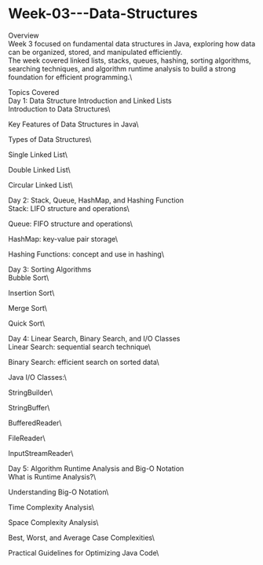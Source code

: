 # Week-03---Data-Structures 
Overview\
Week 3 focused on fundamental data structures in Java, exploring how data can be organized, stored, and manipulated efficiently.\
The week covered linked lists, stacks, queues, hashing, sorting algorithms, searching techniques, and algorithm runtime analysis to build a strong foundation for efficient programming.\

Topics Covered\
Day 1: Data Structure Introduction and Linked Lists\
Introduction to Data Structures\

Key Features of Data Structures in Java\

Types of Data Structures\

Single Linked List\

Double Linked List\

Circular Linked List\

Day 2: Stack, Queue, HashMap, and Hashing Function\
Stack: LIFO structure and operations\

Queue: FIFO structure and operations\

HashMap: key-value pair storage\

Hashing Functions: concept and use in hashing\

Day 3: Sorting Algorithms\
Bubble Sort\

Insertion Sort\

Merge Sort\

Quick Sort\

Day 4: Linear Search, Binary Search, and I/O Classes\
Linear Search: sequential search technique\

Binary Search: efficient search on sorted data\

Java I/O Classes:\

StringBuilder\

StringBuffer\

BufferedReader\

FileReader\

InputStreamReader\

Day 5: Algorithm Runtime Analysis and Big-O Notation\
What is Runtime Analysis?\

Understanding Big-O Notation\

Time Complexity Analysis\

Space Complexity Analysis\

Best, Worst, and Average Case Complexities\

Practical Guidelines for Optimizing Java Code\
